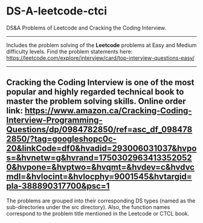# DS-A-leetcode-ctci
DS&amp;A Problems of Leetcode and Cracking the Coding Interview.

---
Includes the problem solving of the <b>Leetcode</b> problems at Easy and Medium difficulty levels.
Find the problem statements here:
https://leetcode.com/explore/interview/card/top-interview-questions-easy/

---
<b> Cracking the Coding Interview </b> 
is one of the most popular and highly regarded technical book to master the problem solving skills. Online order link:
https://www.amazon.ca/Cracking-Coding-Interview-Programming-Questions/dp/0984782850/ref=asc_df_0984782850/?tag=googleshopc0c-20&linkCode=df0&hvadid=293006031037&hvpos=&hvnetw=g&hvrand=17503029634133520520&hvpone=&hvptwo=&hvqmt=&hvdev=c&hvdvcmdl=&hvlocint=&hvlocphy=9001545&hvtargid=pla-388890317700&psc=1
---

The problems are grouped into their corresponding DS types (named as the sub-directories under the src directory).
Also, the function names correspond to the problem title mentioned in the Leetcode or CTCL book.
